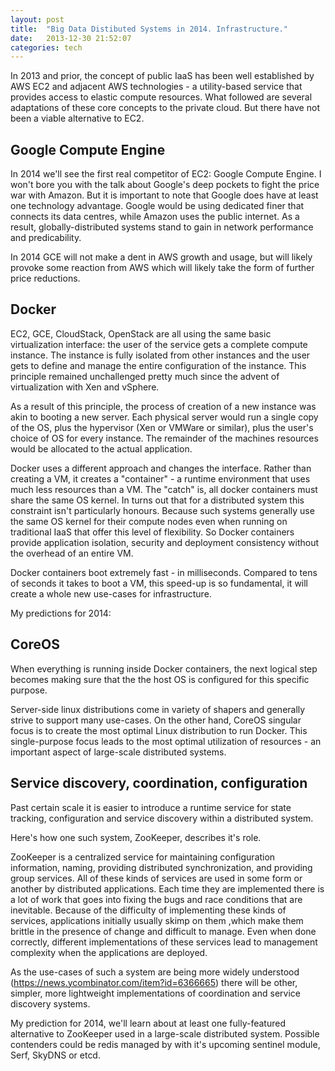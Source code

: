 ```yaml
---
layout: post
title:  "Big Data Distibuted Systems in 2014. Infrastructure."
date:   2013-12-30 21:52:07
categories: tech
---
```

In 2013 and prior, the concept of public IaaS has been well established by AWS EC2 and adjacent AWS technologies - a utility-based service that provides access to elastic compute resources. What followed are several adaptations of these core concepts to the private cloud. But there have not been a viable alternative to EC2.

## Google Compute Engine
In 2014 we'll see the first real competitor of EC2: Google Compute Engine. I won't bore you with the talk about Google's deep pockets to fight the price war with Amazon. But it is important to note that Google does have at least one technology advantage. Google would be using dedicated finer that connects its data centres, while Amazon uses the public internet. As a result, globally-distributed systems stand to gain in network performance and predicability.

In 2014 GCE will not make a dent in AWS growth and usage, but will likely provoke some reaction from AWS which will likely take the form of further price reductions.  

## Docker
EC2, GCE, CloudStack, OpenStack are all using the same basic virtualization interface: the user of the service gets a complete compute instance. The instance is fully isolated from other instances and the user gets to define and manage the entire configuration of the instance. This principle remained unchallenged pretty much since the advent of virtualization with Xen and vSphere. 

As a result of this principle, the process of creation of a new instance was akin to booting a new server. Each physical server would run a single copy of the OS, plus the hypervisor (Xen or VMWare or similar), plus the user's choice of OS for every instance. The remainder of the machines resources would be allocated to the actual application.

Docker uses a different approach and changes the interface. Rather than creating a VM, it creates a "container" - a runtime environment that uses much less resources than a VM. The "catch" is, all docker containers must share the same OS kernel. In turns out that for a distributed system this constraint isn't particularly honours. Because such systems generally use the same OS kernel for their compute nodes even when running on traditional IaaS that offer this level of flexibility. So Docker containers provide application isolation, security and deployment consistency without the overhead of an entire VM. 

Docker containers boot extremely fast - in milliseconds. Compared to tens of seconds it takes to boot a VM, this speed-up is so fundamental, it will create a whole new use-cases for infrastructure.

My predictions for 2014:


## CoreOS
When everything is running inside Docker containers, the next logical step becomes making sure that the the host OS is configured for this specific purpose.

Server-side linux distributions come in variety of shapers and generally strive to support many use-cases. On the other hand, CoreOS singular focus is to create the most optimal Linux distribution to run Docker. This single-purpose focus leads to the most optimal utilization of resources - an important aspect of large-scale distributed systems.


## Service discovery, coordination, configuration
Past certain scale it is easier to introduce a runtime service for state tracking, configuration and service discovery within a distributed system.

Here's how one such system, ZooKeeper, describes it's role.

ZooKeeper is a centralized service for maintaining configuration information, naming, providing distributed synchronization, and providing group services. All of these kinds of services are used in some form or another by distributed applications. Each time they are implemented there is a lot of work that goes into fixing the bugs and race conditions that are inevitable. Because of the difficulty of implementing these kinds of services, applications initially usually skimp on them ,which make them brittle in the presence of change and difficult to manage. Even when done correctly, different implementations of these services lead to management complexity when the applications are deployed.

As the use-cases of such a system are being more widely understood (https://news.ycombinator.com/item?id=6366665) there will be other, simpler, more lightweight implementations of coordination and service discovery systems. 

My prediction for 2014, we'll learn about at least one fully-featured alternative to ZooKeeper used in a large-scale distributed system. Possible contenders could be redis managed by with it's upcoming sentinel module, Serf, SkyDNS or etcd.
